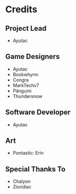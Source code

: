# Credits

## Project Lead
* Ayutac

## Game Designers
* Ayutac
* Bookwhyrm
* Congra
* MarkTechv7
* Pänguini
* Thundersnow

## Software Developer
* Ayutac

## Art
* Pontastic: Erin

## Special Thanks To
* Chalyon
* Ziondiac
